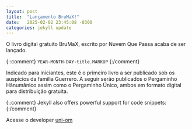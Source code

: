 ```yaml
---
layout: post
title:  "Lançamento BruMaX!"
date:   2025-02-02 23:45:08 -0300
categories: jekyll update
---
```

O livro digital gratuito BruMaX, escrito por Nuvem Que Passa acaba de ser lançado.

{::comment}
`YEAR-MONTH-DAY-title.MARKUP`
{:/comment}

Indicado para iniciantes, este é o primeiro livro a ser publicado sob os auspícios da família Guerrero. A seguir serão publicados o Pergaminho Hãnumânico assim como o Pergaminho Único, ambos em formato digital para distribuição gratuita.

{::comment}
Jekyll also offers powerful support for code snippets:
{:/comment}



Acesse o developer [uni-om]

[uni-om]:      https://github.com/uni-om
